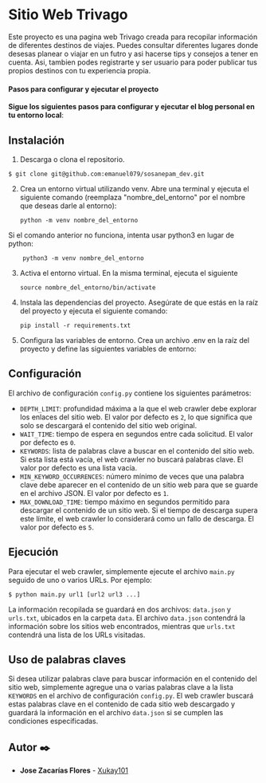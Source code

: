 # Sitio Web Trivago

Este proyecto es una pagina web Trivago creada para recopilar información de diferentes destinos de viajes. Puedes consultar diferentes lugares donde desesas planear o viajar en un futro y asi hacerse tips y consejos a tener en cuenta. Asi, tambien podes registrarte y ser usuario para poder publicar tus propios destinos con tu experiencia propia.

#### Pasos para configurar y ejecutar el proyecto

**Sigue los siguientes pasos para configurar y ejecutar el blog personal en tu entorno local**:

## Instalación

1. Descarga o clona el repositorio.

```
$ git clone git@github.com:emanuel079/sosanepam_dev.git
```

2.  Crea un entorno virtual utilizando venv. Abre una terminal y ejecuta el siguiente comando (reemplaza "nombre_del_entorno" por el nombre que deseas darle al entorno):

        python -m venv nombre_del_entorno

Si el comando anterior no funciona, intenta usar python3 en lugar de python:

        python3 -m venv nombre_del_entorno

3.  Activa el entorno virtual. En la misma terminal, ejecuta el siguiente

        source nombre_del_entorno/bin/activate

4.  Instala las dependencias del proyecto. Asegúrate de que estás en la raíz del proyecto y ejecuta el siguiente comando:

        pip install -r requirements.txt

5.  Configura las variables de entorno. Crea un archivo .env en la raíz del proyecto y define las siguientes variables de entorno:

## Configuración

El archivo de configuración `config.py` contiene los siguientes parámetros:

- `DEPTH_LIMIT`: profundidad máxima a la que el web crawler debe explorar los enlaces del sitio web. El valor por defecto es `2`, lo que significa que solo se descargará el contenido del sitio web original.
- `WAIT_TIME`: tiempo de espera en segundos entre cada solicitud. El valor por defecto es `0`.
- `KEYWORDS`: lista de palabras clave a buscar en el contenido del sitio web. Si esta lista está vacía, el web crawler no buscará palabras clave. El valor por defecto es una lista vacía.
- `MIN_KEYWORD_OCCURRENCES`: número mínimo de veces que una palabra clave debe aparecer en el contenido de un sitio web para que se guarde en el archivo JSON. El valor por defecto es `1`.
- `MAX_DOWNLOAD_TIME`: tiempo máximo en segundos permitido para descargar el contenido de un sitio web. Si el tiempo de descarga supera este límite, el web crawler lo considerará como un fallo de descarga. El valor por defecto es `5`.

## Ejecución

Para ejecutar el web crawler, simplemente ejecute el archivo `main.py` seguido de uno o varios URLs. Por ejemplo:

```
$ python main.py url1 [url2 url3 ...]
```

La información recopilada se guardará en dos archivos: `data.json` y `urls.txt`, ubicados en la carpeta `data`. El archivo `data.json` contendrá la información sobre los sitios web encontrados, mientras que `urls.txt` contendrá una lista de los URLs visitadas.

## Uso de palabras claves

Si desea utilizar palabras clave para buscar información en el contenido del sitio web, simplemente agregue una o varias palabras clave a la lista `KEYWORDS` en el archivo de configuración `config.py`. El web crawler buscará estas palabras clave en el contenido de cada sitio web descargado y guardará la información en el archivo `data.json` si se cumplen las condiciones especificadas.

## Autor ✒️

- **Jose Zacarías Flores** - [Xukay101](https://github.com/Xukay101)

